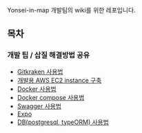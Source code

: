 Yonsei-in-map 개발팀의 wiki를 위한 레포입니다.

## 목차
### 개발 팁 / 삽질 해결방법 공유
- [Gitkraken 사용법](../../wiki/Gitkraken-%EC%82%AC%EC%9A%A9%EB%B2%95)
- [개발용 AWS EC2 instance 구축](../../wiki/개발용-AWS-EC2-instance-구축)
- [Docker 사용법](https://github.com/yonsei-in-map/yim-wiki/wiki/Docker-%EC%82%AC%EC%9A%A9%EB%B2%95)
- [Docker compose 사용법](https://github.com/yonsei-in-map/yim-wiki/wiki/Docker-compose-%EC%82%AC%EC%9A%A9%EB%B2%95)
- [Swagger 사용법](https://github.com/yonsei-in-map/yim-wiki/wiki/Swagger(nestjs)-%EC%82%AC%EC%9A%A9%EB%B2%95)
- [Expo](https://github.com/yonsei-in-map/yim-wiki/wiki/Expo-%ED%8A%B8%EB%9F%AC%EB%B8%94%EC%8A%88%ED%8C%85)
- [DB(postgresql, typeORM) 사용법](https://github.com/yonsei-in-map/yim-wiki/wiki/DB(postgresql,-typeORM)-%EC%82%AC%EC%9A%A9%EB%B2%95)
